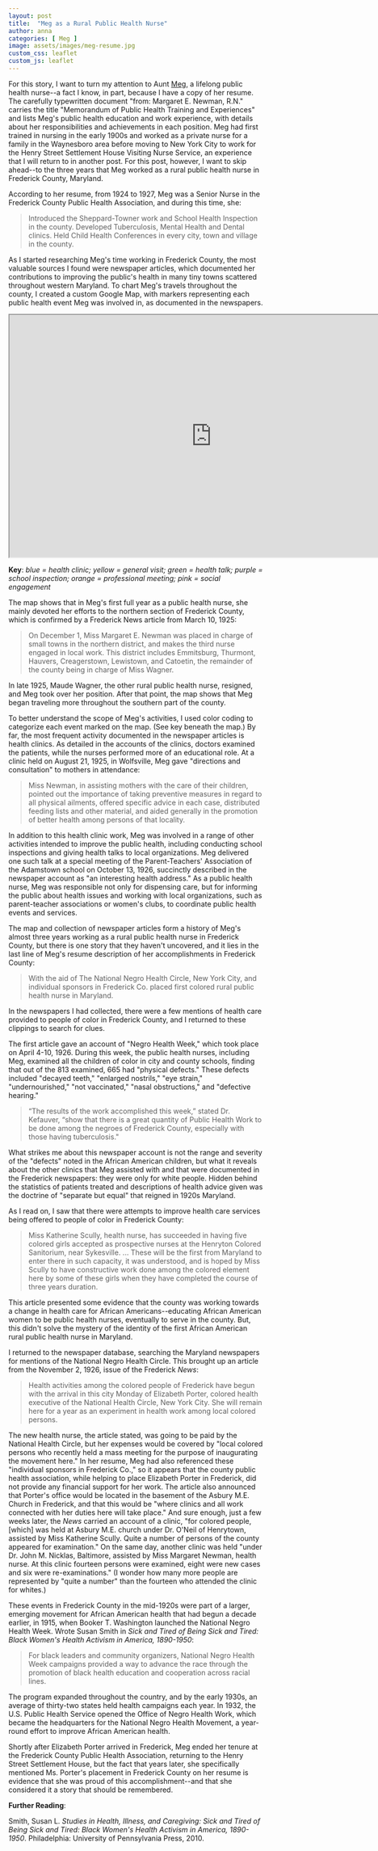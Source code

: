 ```yaml
---
layout: post
title:  "Meg as a Rural Public Health Nurse"
author: anna
categories: [ Meg ]
image: assets/images/meg-resume.jpg
custom_css: leaflet
custom_js: leaflet
---
```


For this story, I want to turn my attention to Aunt [Meg]({{site.baseurl}}/meg), a lifelong public health nurse--a fact I know, in part, because I have a copy of her resume. The carefully typewritten document "from: Margaret E. Newman, R.N." carries the title "Memorandum of Public Health Training and Experiences" and lists Meg's public health education and work experience, with details about her responsibilities and achievements in each position. Meg had first trained in nursing in the early 1900s and worked as a private nurse for a family in the Waynesboro area before moving to New York City to work for the Henry Street Settlement House Visiting Nurse Service, an experience that I will return to in another post. For this post, however, I want to skip ahead--to the three years that Meg worked as a rural public health nurse in Frederick County, Maryland.

According to her resume, from 1924 to 1927, Meg was a Senior Nurse in the Frederick County Public Health Association, and during this time, she:

>Introduced the Sheppard-Towner work and School Health Inspection in the county. Developed Tuberculosis, Mental Health and Dental clinics. Held Child Health Conferences in every city, town and village in the county.

As I started researching Meg's time working in Frederick County, the most valuable sources I found were newspaper articles, which documented her contributions to improving the public's health in many tiny towns scattered throughout western Maryland. To chart Meg's travels throughout the county, I created a custom Google Map, with markers representing each public health event Meg was involved in, as documented in the newspapers.

<p><iframe src="https://www.google.com/maps/d/embed?mid=1ccgS7WvuLFXFAhMhij0yU0SB_v4" width="800" height="480"></iframe></p>

**Key**: *blue = health clinic; yellow = general visit; green = health talk; purple = school inspection; orange = professional meeting; pink = social engagement*

<div id="map"></div>

  <script>

  var map = L.map('map').setView([42.35, -71.08], 13);

  L.tileLayer('http://tiles.mapc.org/basemap/{z}/{x}/{y}.png',
    {
      attribution: 'Tiles by <a href="http://mapc.org">MAPC</a>, Data by <a href="http://mass.gov/mgis">MassGIS</a>',
      maxZoom: 17,
      minZoom: 9
    }).addTo(map);

  </script>

The map shows that in Meg's first full year as a public health nurse, she mainly devoted her efforts to the northern section of Frederick County, which is confirmed by a Frederick News article from March 10, 1925:

>On December 1, Miss Margaret E. Newman was placed in charge of small towns in the northern district, and makes the third nurse engaged in local work. This district includes Emmitsburg, Thurmont, Hauvers, Creagerstown, Lewistown, and Catoetin, the remainder of the county being in charge of Miss Wagner.

In late 1925, Maude Wagner, the other rural public health nurse, resigned, and Meg took over her position. After that point, the map shows that Meg began traveling more throughout the southern part of the county.

To better understand the scope of Meg's activities, I used color coding to categorize each event marked on the map. (See key beneath the map.) By far, the most frequent activity documented in the newspaper articles is health clinics. As detailed in the accounts of the clinics, doctors examined the patients, while the nurses performed more of an educational role. At a clinic held on August 21, 1925, in Wolfsville, Meg gave "directions and consultation" to mothers in attendance:

>Miss Newman, in assisting mothers with the care of their children, pointed out the importance of taking preventive measures in regard to all physical ailments, offered specific advice in each case, distributed feeding lists and other material, and aided generally in the promotion of better health among persons of that locality.

In addition to this health clinic work, Meg was involved in a range of other activities intended to improve the public health, including conducting school inspections and giving health talks to local organizations. Meg delivered one such talk at a special meeting of the Parent-Teachers' Association of the Adamstown school on October 13, 1926, succinctly described in the newspaper account as "an interesting health address." As a public health nurse, Meg was responsible not only for dispensing care, but for informing the public about health issues and working with local organizations, such as parent-teacher associations or women's clubs, to coordinate public health events and services.

The map and collection of newspaper articles form a history of Meg's almost three years working as a rural public health nurse in Frederick County, but there is one story that they haven't uncovered, and it lies in the last line of Meg's resume description of her accomplishments in Frederick County:

>With the aid of The National Negro Health Circle, New York City, and individual sponsors in Frederick Co. placed first colored rural public health nurse in Maryland.

In the newspapers I had collected, there were a few mentions of health care provided to people of color in Frederick County, and I returned to these clippings to search for clues.

The first article gave an account of "Negro Health Week," which took place on April 4-10, 1926. During this week, the public health nurses, including Meg, examined all the children of color in city and county schools, finding that out of the 813 examined, 665 had "physical defects." These defects included "decayed teeth," "enlarged nostrils," "eye strain," "undernourished," "not vaccinated," "nasal obstructions," and "defective hearing."

>“The results of the work accomplished this week,” stated Dr. Kefauver, “show that there is a great quantity of Public Health Work to be done among the negroes of Frederick County, especially with those having tuberculosis."

What strikes me about this newspaper account is not the range and severity of the "defects" noted in the African American children, but what it reveals about the other clinics that Meg assisted with and that were documented in the Frederick newspapers: they were only for white people. Hidden behind the statistics of patients treated and descriptions of health advice given was the doctrine of "separate but equal" that reigned in 1920s Maryland.

As I read on, I saw that there were attempts to improve health care services being offered to people of color in Frederick County:

>Miss Katherine Scully, health nurse, has succeeded in having five colored girls accepted as prospective nurses at the Henryton Colored Sanitorium, near Sykesville. ... These will be the first from Maryland to enter there in such capacity, it was understood, and is hoped by Miss Scully to have constructive work done among the colored element here by some of these girls when they have completed the course of three years duration.

This article presented some evidence that the county was working towards a change in health care for African Americans--educating African American women to be public health nurses, eventually to serve in the county. But, this didn't solve the mystery of the identity of the first African American rural public health nurse in Maryland.

I returned to the newspaper database, searching the Maryland newspapers for mentions of the National Negro Health Circle. This brought up an article from the November 2, 1926, issue of the Frederick *News*:

>Health activities among the colored people of Frederick have begun with the arrival in this city Monday of Elizabeth Porter, colored health executive of the National Health Circle, New York City. She will remain here for a year as an experiment in health work among local colored persons.

The new health nurse, the article stated, was going to be paid by the National Health Circle, but her expenses would be covered by "local colored persons who recently held a mass meeting for the purpose of inaugurating the movement here." In her resume, Meg had also referenced these "individual sponsors in Frederick Co.," so it appears that the county public health association, while helping to place Elizabeth Porter in Frederick, did not provide any financial support for her work. The article also announced that Porter's office would be located in the basement of the Asbury M.E. Church in Frederick, and that this would be "where clinics and all work connected with her duties here will take place." And sure enough, just a few weeks later, the *News* carried an account of a clinic, "for colored people, [which] was held at Asbury M.E. church under Dr. O'Neil of Henrytown, assisted by Miss Katherine Scully. Quite a number of persons of the county appeared for examination." On the same day, another clinic was held "under Dr. John M. Nicklas, Baltimore, assisted by Miss Margaret Newman, health nurse. At this clinic fourteen persons were examined, eight were new cases and six were re-examinations." (I wonder how many more people are represented by "quite a number" than the fourteen who attended the clinic for whites.)

These events in Frederick County in the mid-1920s were part of a larger, emerging movement for African American health that had begun a decade earlier, in 1915, when Booker T. Washington launched the National Negro Health Week. Wrote Susan Smith in *Sick and Tired of Being Sick and Tired: Black Women's Health Activism in America, 1890-1950*:

>For black leaders and community organizers, National Negro Health Week campaigns provided a way to advance the race through the promotion of black health education and cooperation across racial lines.

The program expanded throughout the country, and by the early 1930s, an average of thirty-two states held health campaigns each year. In 1932, the U.S. Public Health Service opened the Office of Negro Health Work, which became the headquarters for the National Negro Health Movement, a year-round effort to improve African American health.

Shortly after Elizabeth Porter arrived in Frederick, Meg ended her tenure at the Frederick County Public Health Association, returning to the Henry Street Settlement House, but the fact that years later, she specifically mentioned Ms. Porter's placement in Frederick County on her resume is evidence that she was proud of this accomplishment--and that she considered it a story that should be remembered.

**Further Reading**:

Smith, Susan L. *Studies in Health, Illness, and Caregiving: Sick and Tired of Being Sick and Tired: Black Women's Health Activism in America, 1890-1950*. Philadelphia: University of Pennsylvania Press, 2010.